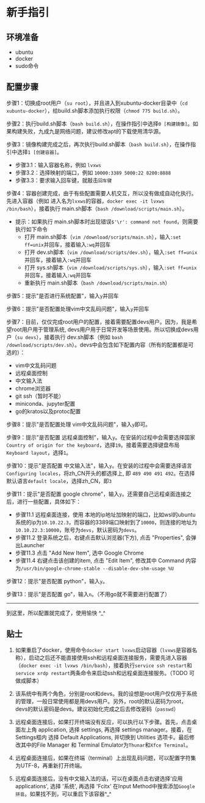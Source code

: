# 新手指引

## 环境准备

- ubuntu
- docker
- sudo命令

## 配置步骤

步骤1：切换成root用户（`su root`），并且进入到xubuntu-docker目录中（`cd xubuntu-docker`），给build.sh脚本添加执行权限（`chmod 775 build.sh`）。

步骤2：执行build.sh脚本（`bash build.sh`），在操作指引中选择`0 [构建镜像]`。如果构建失败，九成九是网络问题，建议修改apt的下载使用清华源。

步骤3：镜像构建完成之后，再次执行build.sh脚本（`bash build.sh`），在操作指引中选择`1 [创建容器]`。

- 步骤3.1：输入容器名称，例如 `lvxws`
- 步骤3.2：选择映射的端口，例如 `10000:3389 5000:22 8200:8888`
- 步骤3.3：要求输入回车键，就敲击`回车键`

步骤4：容器创建完成，由于有些配置需要人机交互，所以没有做成自动化执行。先进入容器（例如 进入名为`lvxws`的容器，`docker exec -it lvxws /bin/bash`），接着执行 main.sh脚本（`bash /download/scripts/main.sh`）。

- 提示：如果执行 main.sh脚本时出现错误`$'\r': command not found`，则需要执行如下命令
    - 打开 main.sh脚本（`vim /download/scripts/main.sh`），输入`:set ff=unix`并回车，接着输入`:wq`并回车
    - 打开 dev.sh脚本（`vim /download/scripts/dev.sh`），输入`:set ff=unix`并回车，接着输入`:wq`并回车
    - 打开 sys.sh脚本（`vim /download/scripts/sys.sh`），输入`:set ff=unix`并回车，接着输入`:wq`并回车
    - 重新执行 main.sh脚本（`bash /download/scripts/main.sh`）

步骤5：提示"是否进行系统配置"，输入`y`并回车

步骤6：提示"是否配置处理vim中文乱码问题"，输入`y`并回车

步骤7：目前，仅仅完成root用户的配置，接着需要配置devs用户。因为，我是希望root用户用于管理系统, devs用户用于日常开发等场景使用。所以切换成devs用户（`su devs`），接着执行 dev.sh脚本（例如 `bash /download/scripts/dev.sh`）。devs中会包含如下配置内容（所有的配置都是可选的）：

- vim中文乱码问题
- 远程桌面控制
- 中文输入法
- chrome浏览器
- git ssh（暂时不能）
- miniconda、jupyter配置
- go的kratos以及protoc配置

步骤8：提示"是否配置处理 vim中文乱码问题"，输入`y`即可。

步骤9：提示"是否配置 远程桌面控制"，输入`y`。在安装的过程中会需要选择国家`Country of origin for the keyboard`，选择`19`。接着需要选择键盘布局`Keyboard layout`，选择`1`。

步骤10：提示"是否配置 中文输入法"，输入`y`。在安装的过程中会需要选择语言`Configuring locales`，将zh_CN开头的都选择上, 即 `489 490 491 492`。在选择默认语言`default locale`，选择zh_CN，即`3`

步骤11：提示"是否配置 google chrome"，输入`y`。还需要自己远程桌面连接之后，进行一些配置，具体如下：

- 步骤11.1 远程桌面连接，使用 本地的ip地址加映射的端口，比如wsl的ubuntu系统的ip为`10.10.22.3`，而容器的3389端口映射到了`10000`，则连接的地址为`10.10.22.3:10000`，账号为`devs`，默认密码为`devs`。
- 步骤11.2 登录系统之后，右键点击默认浏览器(下方), 点击 "Properties", 会弹出Launcher
- 步骤11.3 点击 "Add New Item", 选中 Google Chrome
- 步骤11.4 右键点击该创建的item, 点击 "Edit Item", 修改其中 Command 内容为`/usr/bin/google-chrome-stable --disable-dev-shm-usage %U`


步骤12：提示"是否配置 python"，输入`y`。

步骤13：提示"是否配置 go"，输入`n`。（不用go就不需要进行配置了）

---

到这里，所以配置就完成了，使用愉快 ^_^

## 贴士

1. 如果重启了docker，使用命令`docker start lvxws`启动容器（`lvxws`是容器名称），启动之后还不能直接使用ssh和远程桌面连接服务，需要先进入容器（`docker exec -it lvxws /bin/bash`），接着执行`service ssh restart`和`service xrdp restart`两条命令来启动ssh和远程桌面连接服务。（TODO 可做成脚本）

2. 该系统中有两个角色，分别是root和devs。我的设想是root用户仅仅用于系统的管理，一般日常使用都是用devs用户。另外，root的默认密码为root，devs的默认密码是devs。建议初始化完成之后去修改密码（`passwd`）

3. 远程桌面连接后，如果打开终端没有反应，可以执行以下步骤。首先，点击桌面左上角 application, 选择 settings, 再选择 settings manager。接着，在 Settings框内 选择 Default Applications, 并切换到 Utilities 选项卡。最后修改其中的File Manager 和 Terminal Emulator为`Thunar`和`Xfce Terminal`。

4. 远程桌面连接后，如果在终端（terminal）上出现乱码问题，可以配置字符集为UTF-8，再重新打开终端。

5. 远程桌面连接后，没有中文输入法的话，可以在桌面点击右键选择'应用applications', 选择 '系统', 再选择 'Fcitx' 在Input Method中搜索添加`Google拼音`。如果找不到，可以重启下该容器^_^
